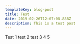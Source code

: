 ```yaml
---
templateKey: blog-post
title: Test
date: 2019-02-26T12:07:08.888Z
description: This is a test post
---
```

Test 1 test 2 test 3 4 5
